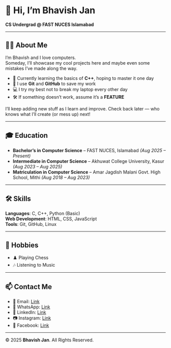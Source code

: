 # 👋 Hi, I’m Bhavish Jan

**CS Undergrad @ FAST NUCES Islamabad**

---

## 🧑‍💻 About Me

I’m Bhavish and I love computers.  
Someday, I’ll showcase my cool projects here and maybe even some mistakes I’ve made along the way.

- 🌱 Currently learning the basics of **C++**, hoping to master it one day  
- 💾 I use **Git** and **GitHub** to save my work  
- 💻 I try my best not to break my laptop every other day  
- 🛠️ If something doesn’t work, assume it’s a **FEATURE**  

I’ll keep adding new stuff as I learn and improve. Check back later — who knows what I’ll create (or mess up) next!

---

## 🎓 Education

- **Bachelor’s in Computer Science** – FAST NUCES, Islamabad *(Aug 2025 – Present)*  
- **Intermediate in Computer Science** – Akhuwat College University, Kasur *(Aug 2023 – Aug 2025)*  
- **Matriculation in Computer Science** – Amar Jagdish Malani Govt. High School, Mithi *(Aug 2018 – Aug 2023)*  

---

## 🛠️ Skills

**Languages**: C, C++, Python (Basic)  
**Web Development**: HTML, CSS, JavaScript  
**Tools**: Git, GitHub, Linux  

---

## 🎵 Hobbies

- ♟️ Playing Chess  
- 🎶 Listening to Music  

---

## 📫 Contact Me

- 📧 Email: [Link](https://mail.google.com/mail/?view=cm&to=bhavishjanparhyar@gmail.com)
- 💬 WhatsApp: [Link](https://wa.me/923211380328)  
- 💼 LinkedIn: [Link](https://www.linkedin.com/in/bhavishjan)
- 📷 Instagram: [Link](https://www.instagram.com/bhavish.jan)  
- 📘 Facebook: [Link](https://www.facebook.com/bhavishjanparhyar)

---

© 2025 **Bhavish Jan**. All Rights Reserved.
